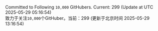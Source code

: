 Committed to Following `10,000` GitHubers. Current: <!-- FOLLOWING_COUNT -->299<!-- FOLLOWING_COUNT --> (Update at UTC <!-- LAST_UPDATED -->2025-05-29 05:16:54<!-- LAST_UPDATED -->)<br>
致力于关注`10,000`个GitHuber。当前：<!-- FOLLOWING_COUNT -->299<!-- FOLLOWING_COUNT --> (更新于北京时间 <!-- LAST_UPDATED_CST -->2025-05-29 13:16:54<!-- LAST_UPDATED_CST -->)
